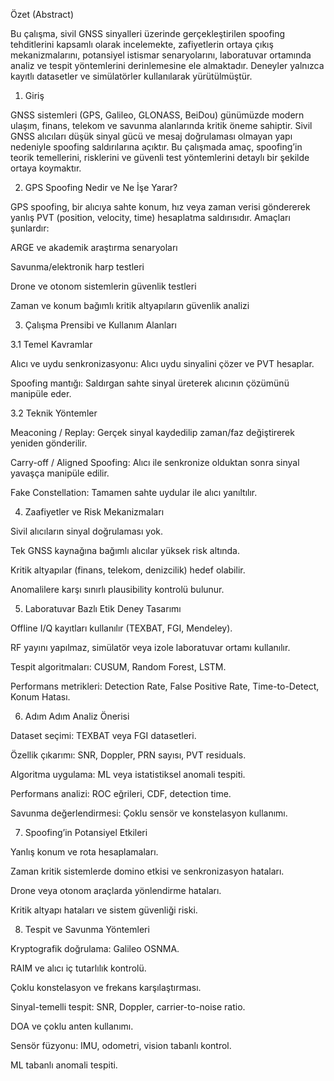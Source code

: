 Özet (Abstract)

Bu çalışma, sivil GNSS sinyalleri üzerinde gerçekleştirilen spoofing tehditlerini kapsamlı olarak incelemekte, zafiyetlerin ortaya çıkış mekanizmalarını, potansiyel istismar senaryolarını, laboratuvar ortamında analiz ve tespit yöntemlerini derinlemesine ele almaktadır. Deneyler yalnızca kayıtlı datasetler ve simülatörler kullanılarak yürütülmüştür.

1. Giriş

GNSS sistemleri (GPS, Galileo, GLONASS, BeiDou) günümüzde modern ulaşım, finans, telekom ve savunma alanlarında kritik öneme sahiptir. Sivil GNSS alıcıları düşük sinyal gücü ve mesaj doğrulaması olmayan yapı nedeniyle spoofing saldırılarına açıktır. Bu çalışmada amaç, spoofing’in teorik temellerini, risklerini ve güvenli test yöntemlerini detaylı bir şekilde ortaya koymaktır.

2. GPS Spoofing Nedir ve Ne İşe Yarar?

GPS spoofing, bir alıcıya sahte konum, hız veya zaman verisi göndererek yanlış PVT (position, velocity, time) hesaplatma saldırısıdır. Amaçları şunlardır:

ARGE ve akademik araştırma senaryoları

Savunma/elektronik harp testleri

Drone ve otonom sistemlerin güvenlik testleri

Zaman ve konum bağımlı kritik altyapıların güvenlik analizi

3. Çalışma Prensibi ve Kullanım Alanları

3.1 Temel Kavramlar

Alıcı ve uydu senkronizasyonu: Alıcı uydu sinyalini çözer ve PVT hesaplar.

Spoofing mantığı: Saldırgan sahte sinyal üreterek alıcının çözümünü manipüle eder.

3.2 Teknik Yöntemler

Meaconing / Replay: Gerçek sinyal kaydedilip zaman/faz değiştirerek yeniden gönderilir.

Carry-off / Aligned Spoofing: Alıcı ile senkronize olduktan sonra sinyal yavaşça manipüle edilir.

Fake Constellation: Tamamen sahte uydular ile alıcı yanıltılır.

4. Zaafiyetler ve Risk Mekanizmaları

Sivil alıcıların sinyal doğrulaması yok.

Tek GNSS kaynağına bağımlı alıcılar yüksek risk altında.

Kritik altyapılar (finans, telekom, denizcilik) hedef olabilir.

Anomalilere karşı sınırlı plausibility kontrolü bulunur.

5. Laboratuvar Bazlı Etik Deney Tasarımı

Offline I/Q kayıtları kullanılır (TEXBAT, FGI, Mendeley).

RF yayını yapılmaz, simülatör veya izole laboratuvar ortamı kullanılır.

Tespit algoritmaları: CUSUM, Random Forest, LSTM.

Performans metrikleri: Detection Rate, False Positive Rate, Time-to-Detect, Konum Hatası.

6. Adım Adım Analiz Önerisi

Dataset seçimi: TEXBAT veya FGI datasetleri.

Özellik çıkarımı: SNR, Doppler, PRN sayısı, PVT residuals.

Algoritma uygulama: ML veya istatistiksel anomali tespiti.

Performans analizi: ROC eğrileri, CDF, detection time.

Savunma değerlendirmesi: Çoklu sensör ve konstelasyon kullanımı.

7. Spoofing’in Potansiyel Etkileri

Yanlış konum ve rota hesaplamaları.

Zaman kritik sistemlerde domino etkisi ve senkronizasyon hataları.

Drone veya otonom araçlarda yönlendirme hataları.

Kritik altyapı hataları ve sistem güvenliği riski.

8. Tespit ve Savunma Yöntemleri

Kryptografik doğrulama: Galileo OSNMA.

RAIM ve alıcı iç tutarlılık kontrolü.

Çoklu konstelasyon ve frekans karşılaştırması.

Sinyal-temelli tespit: SNR, Doppler, carrier-to-noise ratio.

DOA ve çoklu anten kullanımı.

Sensör füzyonu: IMU, odometri, vision tabanlı kontrol.

ML tabanlı anomali tespiti.
